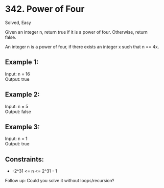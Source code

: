 # 342. Power of Four
Solved, Easy

Given an integer n, return true if it is a power of four. Otherwise, return false.  

An integer n is a power of four, if there exists an integer x such that n == 4x.  

 

Example 1:
---
Input: n = 16  
Output: true  

Example 2:
---
Input: n = 5  
Output: false  

Example 3:
---
Input: n = 1  
Output: true  
 

Constraints:
---
* -2^31 <= n <= 2^31 - 1
 

Follow up: Could you solve it without loops/recursion?

